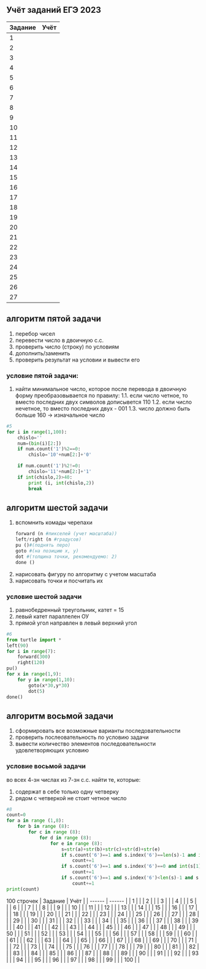 ## Учёт заданий ЕГЭ 2023

| Задание | Учёт |
| ------ | ------ |
| 1 |  |
| 2 |  |
| 3 |  |
| 4 |  |
| 5 | |
| 6 |  |
| 7 |  |
| 8 |  |
| 9 |  |
| 10 |  |
| 11 |  |
| 12 |  |
| 13 |  |
| 14 |  |
| 15 |  |
| 16 |  |
| 17 |  |
| 18 |  |
| 19 |  |
| 20 |  |
| 21 |  |
| 22 |  |
| 23 |  |
| 24 |  |
| 25 |  |
| 26 |  |
| 27 |  |


## алгоритм пятой задачи
1. перебор чисел
2. перевести число в двоичную с.с.
3. проверить число (строку) по условиям
4. дополнить/заменить
5. проверить результат на условии и вывести его 

### условие пятой задачи:
1. найти минимальное число, которое после перевода в двоичную форму преобразовывается по правилу:
    1.1. если число четное, то вместо последних двух символов дописывется 110
    1.2. если число нечетное, то вместо последних двух - 001
    1.3. число должно быть больше 160 -> изначальное число

```python
#5
for i in range(1,100):
    chislo=''
    num=(bin(i)[2:])
    if num.count('1')%2==0:
        chislo='10'+num[2:]+'0'

    if num.count('1')%2!=0:
        chislo='11'+num[2:]+'1'
    if int(chislo,2)>40:
        print (i, int(chislo,2))
        break
```


## алгоритм шестой задачи
1. вспомнить комады черепахи
    ```python
    forward (n #пикселей (учет масштаба))
    left/right (n #градусов)
    pu ()#(поднять перо)
    goto #(на позицию х, у)
    dot #(толщина точки, рекомендуемо: 2)
    done ()
    ```
2. нарисовать фигуру по алгоритму с учетом масштаба
3. нарисовать точки и посчитать их

### условие шестой задачи
1. равнобедренный треугольник, катет = 15
2. левый катет параллелен ОУ
3. прямой угол направлен в левый верхний угол

```python
#6
from turtle import *
left(90)
for i in range(7):
    forward(300)
    right(120)
pu()
for x in range(1,9):
    for y in range(1,10):
        goto(x*30,y*30)
        dot(5)
done()
```

## алгоритм восьмой задачи
1. сформировать все возможные варианты последовательности
2. проверить послеовательность по условию задачи
3. вывести количество элементов последовательности удовлетворяющих условию

### условие восьмой задачи
во всех 4-зн числах из 7-зн с.с. найти те, которые:
1. содержат в себе только одну четверку
2. рядом с четверкой не стоит четное число

```python
#8
count=0
for a in range (1,8):
    for b in range (8):
        for c in range (8):
            for d in range (8):
                for e in range (8):
                    s=str(a)+str(b)+str(c)+str(d)+str(e)
                    if s.count('6')==1 and s.index('6')==len(s)-1 and int(s[len(s)-2])%2==0:
                        count+=1
                    if s.count('6')==1 and s.index('6')==0 and int(s[1])%2==0:
                        count+=1
                    if s.count('6')==1 and s.index('6')<len(s)-1 and s.index('6')>0 and int(s[s.index('6')-1])%2==0 and int(s[s.index('6')+1])%2==0:
                        count+=1
print(count)
```

100 строчек
| Задание | Учёт |
| ------ | ------ |
| 1 |  |
| 2 |  |
| 3 |  |
| 4 |  |
| 5 |  |
| 6 |  |
| 7 |  |
| 8 |  |
| 9 |  |
| 10 |  |
| 11 |  |
| 12 |  |
| 13 |  |
| 14 |  |
| 15 |  |
| 16 |  |
| 17 |  |
| 18 |  |
| 19 |  |
| 20 |  |
| 21 |  |
| 22 |  |
| 23 |  |
| 24 |  |
| 25 |  |
| 26 |  |
| 27 |  |
| 28 |  |
| 29 |  |
| 30 |  |
| 31 |  |
| 32 |  |
| 33 |  |
| 34 |  |
| 35 |  |
| 36 |  |
| 37 |  |
| 38 |  |
| 39 |  |
| 40 |  |
| 41 |  |
| 42 |  |
| 43 |  |
| 44 |  |
| 45 |  |
| 46 |  |
| 47 |  |
| 48 |  |
| 49 |  |
| 50 |  |
| 51 |  |
| 52 |  |
| 53 |  |
| 54 |  |
| 55 |  |
| 56 |  |
| 57 |  |
| 58 |  |
| 59 |  |
| 60 |  |
| 61 |  |
| 62 |  |
| 63 |  |
| 64 |  |
| 65 |  |
| 66 |  |
| 67 |  |
| 68 |  |
| 69 |  |
| 70 |  |
| 71 |  |
| 72 |  |
| 73 |  |
| 74 |  |
| 75 |  |
| 76 |  |
| 77 |  |
| 78 |  |
| 79 |  |
| 80 |  |
| 81 |  |
| 82 |  |
| 83 |  |
| 84 |  |
| 85 |  |
| 86 |  |
| 87 |  |
| 88 |  |
| 89 |  |
| 90 |  |
| 91 |  |
| 92 |  |
| 93 |  |
| 94 |  |
| 95 |  |
| 96 |  |
| 97 |  |
| 98 |  |
| 99 |  |
| 100 |  |

